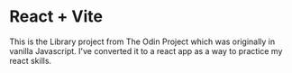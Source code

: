 # React + Vite

This is the Library project from The Odin Project which was originally in vanilla Javascript.
I've converted it to a react app as a way to practice my react skills.